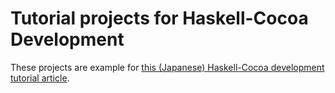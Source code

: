 Tutorial projects for Haskell-Cocoa Development
===============================================

These projects are example for [this (Japanese) Haskell-Cocoa development tutorial article](http://konn-san.com/prog/haskell/haskell-introduction-to-cocoa.html).
